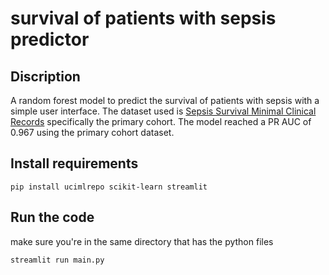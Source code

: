 # survival of patients with sepsis predictor

## Discription
A random forest model to predict the survival of patients with sepsis with a simple user interface. The dataset used is [Sepsis Survival Minimal Clinical Records](https://archive.ics.uci.edu/dataset/827/sepsis+survival+minimal+clinical+records) specifically the primary cohort. The model reached a PR AUC of 0.967 using the primary cohort dataset.

## Install requirements
```
pip install ucimlrepo scikit-learn streamlit
```
## Run the code
make sure you're in the same directory that has the python files
```
streamlit run main.py
```
